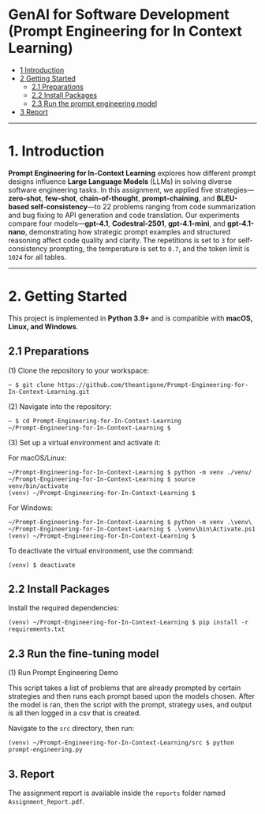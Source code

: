 # GenAI for Software Development (Prompt Engineering for In Context Learning)

* [1 Introduction](#1-introduction)  
* [2 Getting Started](#2-getting-started)  
  * [2.1 Preparations](#21-preparations)  
  * [2.2 Install Packages](#22-install-packages)  
  * [2.3 Run the prompt engineering model](#23-run-the-fine-tuning-model)  
* [3 Report](#3-report)  

---

# **1. Introduction**  
**Prompt Engineering for In-Context Learning** explores how different prompt designs influence **Large Language Models** (LLMs) in solving diverse software engineering tasks. In this assignment, we applied five strategies—**zero-shot**, **few-shot**, **chain-of-thought**, **prompt-chaining**, and **BLEU-based self-consistency**—to 22 problems ranging from code summarization and bug fixing to API generation and code translation. Our experiments compare four models—**gpt-4.1**, **Codestral-2501**, **gpt-4.1-mini**, and **gpt-4.1-nano**, demonstrating how strategic prompt examples and structured reasoning affect code quality and clarity. The repetitions is set to `3` for self-consistency prompting, the temperature is set to `0.7`, and the token limit is `1024` for all tables.

---

# **2. Getting Started**  

This project is implemented in **Python 3.9+** and is compatible with **macOS, Linux, and Windows**.  

## **2.1 Preparations**  

(1) Clone the repository to your workspace:  
```shell
~ $ git clone https://github.com/theantigone/Prompt-Engineering-for-In-Context-Learning.git
```
(2) Navigate into the repository:
```shell
~ $ cd Prompt-Engineering-for-In-Context-Learning
~/Prompt-Engineering-for-In-Context-Learning $
```
(3) Set up a virtual environment and activate it:

For macOS/Linux:
```shell
~/Prompt-Engineering-for-In-Context-Learning $ python -m venv ./venv/
~/Prompt-Engineering-for-In-Context-Learning $ source venv/bin/activate
(venv) ~/Prompt-Engineering-for-In-Context-Learning $ 
```

For Windows:
```shell
~/Prompt-Engineering-for-In-Context-Learning $ python -m venv .\venv\
~/Prompt-Engineering-for-In-Context-Learning $ .\venv\bin\Activate.ps1
(venv) ~/Prompt-Engineering-for-In-Context-Learning $
```

To deactivate the virtual environment, use the command:
```shell
(venv) $ deactivate
```

## **2.2 Install Packages**

Install the required dependencies:
```shell
(venv) ~/Prompt-Engineering-for-In-Context-Learning $ pip install -r requirements.txt
```
## **2.3 Run the fine-tuning model**

(1) Run Prompt Engineering Demo

This script takes a list of problems that are already prompted by certain strategies and then runs each prompt based upon the models chosen. After the model is ran, then the script with the prompt, strategy uses, and output is all then logged in a csv that is created.

Navigate to the ```src``` directory, then run:
```shell
(venv) ~/Prompt-Engineering-for-In-Context-Learning/src $ python prompt-engineering.py
```

## 3. Report

The assignment report is available inside the ``reports`` folder named ``Assignment_Report.pdf``.



